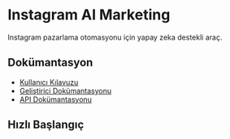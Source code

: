 # Instagram AI Marketing

Instagram pazarlama otomasyonu için yapay zeka destekli araç.

## Dokümantasyon

- [Kullanıcı Kılavuzu](docs/user-guide.md)
- [Geliştirici Dokümantasyonu](docs/developer-guide.md)
- [API Dokümantasyonu](http://localhost:3000/api-docs)

## Hızlı Başlangıç 